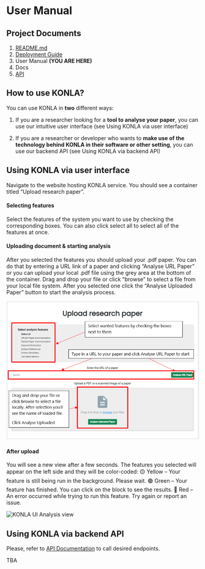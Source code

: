 # User Manual

## Project Documents
1. [README.md](../readme.md)
2. [Deployment Guide](DeploymentGuide.md)
3. User Manual **(YOU ARE HERE)**
4. Docs
5. [API](Endpoint.md)

## How to use KONLA?
You can use KONLA in **two** different ways:

1. If you are a researcher looking for a **tool to analyse your paper**, you can use our intuitive user interface (see Using KONLA via user interface)

2. If you are a researcher or developer who wants to **make use of the technology behind KONLA in their software or other setting**, you can use our backend API (see Using KONLA via backend API)

## Using KONLA via user interface

Navigate to the website hosting KONLA service. You should see a container titled “Upload research paper”.

#### Selecting features
Select the features of the system you want to use by checking the corresponding boxes. You can also click select all to select all of the features at once.
#### Uploading document & starting analysis
After you selected the features you should upload your .pdf paper. You can do that by entering a URL link of a paper and clicking “Analyse URL Paper” or you can upload your local .pdf file using the grey area at the bottom of the container. Drag and drop your file or click “browse” to select a file from your local file system.  After you selected one click the “Analyse Uploaded Paper” button to start the analysis process.

![KONLA UI upload view](images/ui_upload.png)

#### After upload
You will see a new view after a few seconds. The features you selected will appear on the left side and they will be color-coded:
🟡 Yellow – Your feature is still being run in the background. Please wait.
🟢 Green – Your feature has finished. You can click on the block to see the results.
🔴 Red – An error occurred while trying to run this feature. Try again or report an issue.


![KONLA UI Analysis view](images/ui_demo.gif)


## Using KONLA via backend API
Please, refer to [API Documentation](Endpoint.md) to call desired endpoints.

TBA
